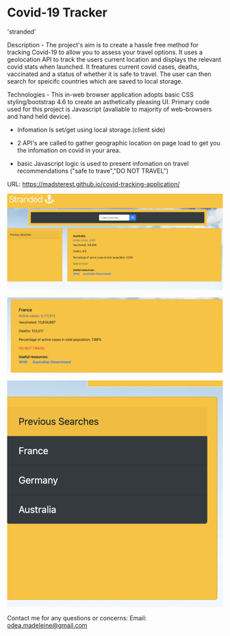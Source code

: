 # Covid-19 Tracker

'stranded'

Description - The project's aim is to create a hassle free method for tracking Covid-19 to allow you to assess your travel options. It uses a geolocation API to track the users current location and displays the relevant covid stats when launched. It freatures current covid cases, deaths, vaccinated and a status of whether it is safe to travel. The user can then search for speicifc countries which are saved to local storage.

Technologies - This in-web browser application adopts basic CSS styling/bootstrap 4.6 to create an asthetically pleasing UI. Primary code used for this project is Javascript (avaliable to majority of web-browsers and hand held device).

- Infomation Is set/get using local storage.(client side)

- 2 API's are called to gather geographic location on page load to get you the infomation on covid in your area.

- basic Javascript logic is used to present infomation on travel recommendations ("safe to trave","DO NOT TRAVEL")

URL: https://madsterest.github.io/covid-tracking-application/

![website screenshot](./assets/website-screenshot.png)


![display screenshot](./assets/display-screenshot.png)



![local storage screenshot](./assets/local-storage-screenshot.png)


Contact me for any questions or concerns:
Email: odea.madeleine@gmail.com
